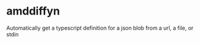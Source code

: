 # amddiffyn

Automatically get a typescript definition for a json blob from a url, a file, or stdin
